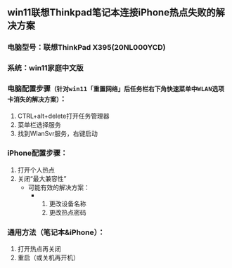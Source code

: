 ## win11联想Thinkpad笔记本连接iPhone热点失败的解决方案



### 电脑型号：联想ThinkPad X395(20NL000YCD)

### 系统：win11家庭中文版

### 电脑配置步骤`（针对win11「重置网络」后任务栏右下角快速菜单中WLAN选项卡消失的解决方案）`：

1. CTRL+alt+delete打开任务管理器
2. 菜单栏选择服务
3. 找到WlanSvr服务，右键启动

### iPhone配置步骤：

1. 打开个人热点
2. 关闭“最大兼容性”
   * 可能有效的解决方案：
     * 1. 更改设备名称
       2. 更改热点密码

### 通用方法（笔记本&iPhone）：

1. 打开热点再关闭
2. 重启（或关机再开机）